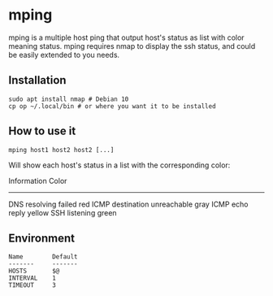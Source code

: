 # mping

mping is a multiple host ping that output host's status as list with color meaning status.
mping requires nmap to display the ssh status, and could be easily extended to you needs.

## Installation

```
sudo apt install nmap # Debian 10
cp op ~/.local/bin # or where you want it to be installed
```

## How to use it

```
mping host1 host2 host2 [...]
```

Will show each host's status in a list with the corresponding color:

  Information                    Color
  ------------------------------ --------
  DNS resolving failed           red
  ICMP destination unreachable   gray
  ICMP echo reply                yellow
  SSH listening                  green

## Environment

    Name        Default
    -------     -------
    HOSTS       $@
    INTERVAL    1
    TIMEOUT     3

